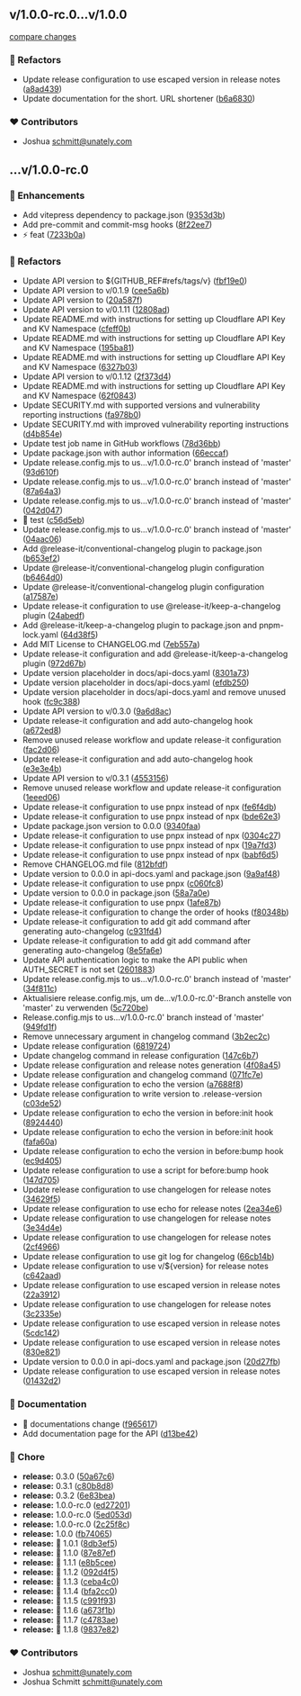 <!--
 Copyright (c) 2024 Joshua Schmitt

 This software is released under the MIT License.
 https://opensource.org/licenses/MIT
-->


## v/1.0.0-rc.0...v/1.0.0

[compare changes](https://github.com/jqshuv/short/compare/v/1.0.0-rc.0...v/1.0.0)

### 💅 Refactors

- Update release configuration to use escaped version in release notes ([a8ad439](https://github.com/jqshuv/short/commit/a8ad439))
- Update documentation for the short. URL shortener ([b6a6830](https://github.com/jqshuv/short/commit/b6a6830))

### ❤️ Contributors

- Joshua <schmitt@unately.com>

## ...v/1.0.0-rc.0


### 🚀 Enhancements

- Add vitepress dependency to package.json ([9353d3b](https://github.com/jqshuv/short/commit/9353d3b))
- Add pre-commit and commit-msg hooks ([8f22ee7](https://github.com/jqshuv/short/commit/8f22ee7))
- ⚡️  feat ([7233b0a](https://github.com/jqshuv/short/commit/7233b0a))

### 💅 Refactors

- Update API version to ${GITHUB_REF#refs/tags/v} ([fbf19e0](https://github.com/jqshuv/short/commit/fbf19e0))
- Update API version to v/0.1.9 ([cee5a6b](https://github.com/jqshuv/short/commit/cee5a6b))
- Update API version to ([20a587f](https://github.com/jqshuv/short/commit/20a587f))
- Update API version to v/0.1.11 ([12808ad](https://github.com/jqshuv/short/commit/12808ad))
- Update README.md with instructions for setting up Cloudflare API Key and KV Namespace ([cfeff0b](https://github.com/jqshuv/short/commit/cfeff0b))
- Update README.md with instructions for setting up Cloudflare API Key and KV Namespace ([195ba81](https://github.com/jqshuv/short/commit/195ba81))
- Update README.md with instructions for setting up Cloudflare API Key and KV Namespace ([6327b03](https://github.com/jqshuv/short/commit/6327b03))
- Update API version to v/0.1.12 ([2f373d4](https://github.com/jqshuv/short/commit/2f373d4))
- Update README.md with instructions for setting up Cloudflare API Key and KV Namespace ([62f0843](https://github.com/jqshuv/short/commit/62f0843))
- Update SECURITY.md with supported versions and vulnerability reporting instructions ([fa978b0](https://github.com/jqshuv/short/commit/fa978b0))
- Update SECURITY.md with improved vulnerability reporting instructions ([d4b854e](https://github.com/jqshuv/short/commit/d4b854e))
- Update test job name in GitHub workflows ([78d36bb](https://github.com/jqshuv/short/commit/78d36bb))
- Update package.json with author information ([66eccaf](https://github.com/jqshuv/short/commit/66eccaf))
- Update release.config.mjs to us...v/1.0.0-rc.0' branch instead of 'master' ([93d610f](https://github.com/jqshuv/short/commit/93d610f))
- Update release.config.mjs to us...v/1.0.0-rc.0' branch instead of 'master' ([87a64a3](https://github.com/jqshuv/short/commit/87a64a3))
- Update release.config.mjs to us...v/1.0.0-rc.0' branch instead of 'master' ([042d047](https://github.com/jqshuv/short/commit/042d047))
- 🎨  test ([c56d5eb](https://github.com/jqshuv/short/commit/c56d5eb))
- Update release.config.mjs to us...v/1.0.0-rc.0' branch instead of 'master' ([04aac06](https://github.com/jqshuv/short/commit/04aac06))
- Add @release-it/conventional-changelog plugin to package.json ([b653ef2](https://github.com/jqshuv/short/commit/b653ef2))
- Update @release-it/conventional-changelog plugin configuration ([b6464d0](https://github.com/jqshuv/short/commit/b6464d0))
- Update @release-it/conventional-changelog plugin configuration ([a17587e](https://github.com/jqshuv/short/commit/a17587e))
- Update release-it configuration to use @release-it/keep-a-changelog plugin ([24abedf](https://github.com/jqshuv/short/commit/24abedf))
- Add @release-it/keep-a-changelog plugin to package.json and pnpm-lock.yaml ([64d38f5](https://github.com/jqshuv/short/commit/64d38f5))
- Add MIT License to CHANGELOG.md ([7eb557a](https://github.com/jqshuv/short/commit/7eb557a))
- Update release-it configuration and add @release-it/keep-a-changelog plugin ([972d67b](https://github.com/jqshuv/short/commit/972d67b))
- Update version placeholder in docs/api-docs.yaml ([8301a73](https://github.com/jqshuv/short/commit/8301a73))
- Update version placeholder in docs/api-docs.yaml ([efdb250](https://github.com/jqshuv/short/commit/efdb250))
- Update version placeholder in docs/api-docs.yaml and remove unused hook ([fc9c388](https://github.com/jqshuv/short/commit/fc9c388))
- Update API version to v/0.3.0 ([9a6d8ac](https://github.com/jqshuv/short/commit/9a6d8ac))
- Update release-it configuration and add auto-changelog hook ([a672ed8](https://github.com/jqshuv/short/commit/a672ed8))
- Remove unused release workflow and update release-it configuration ([fac2d06](https://github.com/jqshuv/short/commit/fac2d06))
- Update release-it configuration and add auto-changelog hook ([e3e3e4b](https://github.com/jqshuv/short/commit/e3e3e4b))
- Update API version to v/0.3.1 ([4553156](https://github.com/jqshuv/short/commit/4553156))
- Remove unused release workflow and update release-it configuration ([1eeed06](https://github.com/jqshuv/short/commit/1eeed06))
- Update release-it configuration to use pnpx instead of npx ([fe6f4db](https://github.com/jqshuv/short/commit/fe6f4db))
- Update release-it configuration to use pnpx instead of npx ([bde62e3](https://github.com/jqshuv/short/commit/bde62e3))
- Update package.json version to 0.0.0 ([9340faa](https://github.com/jqshuv/short/commit/9340faa))
- Update release-it configuration to use pnpx instead of npx ([0304c27](https://github.com/jqshuv/short/commit/0304c27))
- Update release-it configuration to use pnpx instead of npx ([19a7fd3](https://github.com/jqshuv/short/commit/19a7fd3))
- Update release-it configuration to use pnpx instead of npx ([babf6d5](https://github.com/jqshuv/short/commit/babf6d5))
- Remove CHANGELOG.md file ([812bfdf](https://github.com/jqshuv/short/commit/812bfdf))
- Update version to 0.0.0 in api-docs.yaml and package.json ([9a9af48](https://github.com/jqshuv/short/commit/9a9af48))
- Update release-it configuration to use pnpx ([c060fc8](https://github.com/jqshuv/short/commit/c060fc8))
- Update version to 0.0.0 in package.json ([58a7a0e](https://github.com/jqshuv/short/commit/58a7a0e))
- Update release-it configuration to use pnpx ([1afe87b](https://github.com/jqshuv/short/commit/1afe87b))
- Update release-it configuration to change the order of hooks ([f80348b](https://github.com/jqshuv/short/commit/f80348b))
- Update release-it configuration to add git add command after generating auto-changelog ([c931fd4](https://github.com/jqshuv/short/commit/c931fd4))
- Update release-it configuration to add git add command after generating auto-changelog ([8e5fa6e](https://github.com/jqshuv/short/commit/8e5fa6e))
- Update API authentication logic to make the API public when AUTH_SECRET is not set ([2601883](https://github.com/jqshuv/short/commit/2601883))
- Update release.config.mjs to us...v/1.0.0-rc.0' branch instead of 'master' ([34f811c](https://github.com/jqshuv/short/commit/34f811c))
- Aktualisiere release.config.mjs, um de...v/1.0.0-rc.0'-Branch anstelle von 'master' zu verwenden ([5c720be](https://github.com/jqshuv/short/commit/5c720be))
- Release.config.mjs to us...v/1.0.0-rc.0' branch instead of 'master' ([949fd1f](https://github.com/jqshuv/short/commit/949fd1f))
- Remove unnecessary argument in changelog command ([3b2ec2c](https://github.com/jqshuv/short/commit/3b2ec2c))
- Update release configuration ([6819724](https://github.com/jqshuv/short/commit/6819724))
- Update changelog command in release configuration ([147c6b7](https://github.com/jqshuv/short/commit/147c6b7))
- Update release configuration and release notes generation ([4f08a45](https://github.com/jqshuv/short/commit/4f08a45))
- Update release configuration and changelog command ([071fc7e](https://github.com/jqshuv/short/commit/071fc7e))
- Update release configuration to echo the version ([a7688f8](https://github.com/jqshuv/short/commit/a7688f8))
- Update release configuration to write version to .release-version ([c03de52](https://github.com/jqshuv/short/commit/c03de52))
- Update release configuration to echo the version in before:init hook ([8924440](https://github.com/jqshuv/short/commit/8924440))
- Update release configuration to echo the version in before:init hook ([fafa60a](https://github.com/jqshuv/short/commit/fafa60a))
- Update release configuration to echo the version in before:bump hook ([ec9d405](https://github.com/jqshuv/short/commit/ec9d405))
- Update release configuration to use a script for before:bump hook ([147d705](https://github.com/jqshuv/short/commit/147d705))
- Update release configuration to use changelogen for release notes ([34629f5](https://github.com/jqshuv/short/commit/34629f5))
- Update release configuration to use echo for release notes ([2ea34e6](https://github.com/jqshuv/short/commit/2ea34e6))
- Update release configuration to use changelogen for release notes ([3e34d4e](https://github.com/jqshuv/short/commit/3e34d4e))
- Update release configuration to use changelogen for release notes ([2cf4966](https://github.com/jqshuv/short/commit/2cf4966))
- Update release configuration to use git log for changelog ([66cb14b](https://github.com/jqshuv/short/commit/66cb14b))
- Update release configuration to use v/${version} for release notes ([c642aad](https://github.com/jqshuv/short/commit/c642aad))
- Update release configuration to use escaped version in release notes ([22a3912](https://github.com/jqshuv/short/commit/22a3912))
- Update release configuration to use changelogen for release notes ([3c2335e](https://github.com/jqshuv/short/commit/3c2335e))
- Update release configuration to use escaped version in release notes ([5cdc142](https://github.com/jqshuv/short/commit/5cdc142))
- Update release configuration to use escaped version in release notes ([830e821](https://github.com/jqshuv/short/commit/830e821))
- Update version to 0.0.0 in api-docs.yaml and package.json ([20d27fb](https://github.com/jqshuv/short/commit/20d27fb))
- Update release configuration to use escaped version in release notes ([01432d2](https://github.com/jqshuv/short/commit/01432d2))

### 📖 Documentation

- 📝  documentations change ([f965617](https://github.com/jqshuv/short/commit/f965617))
- Add documentation page for the API ([d13be42](https://github.com/jqshuv/short/commit/d13be42))

### 🏡 Chore

- **release:** 0.3.0 ([50a67c6](https://github.com/jqshuv/short/commit/50a67c6))
- **release:** 0.3.1 ([c80b8d8](https://github.com/jqshuv/short/commit/c80b8d8))
- **release:** 0.3.2 ([6e83bea](https://github.com/jqshuv/short/commit/6e83bea))
- **release:** 1.0.0-rc.0 ([ed27201](https://github.com/jqshuv/short/commit/ed27201))
- **release:** 1.0.0-rc.0 ([5ed053d](https://github.com/jqshuv/short/commit/5ed053d))
- **release:** 1.0.0-rc.0 ([2c25f8c](https://github.com/jqshuv/short/commit/2c25f8c))
- **release:** 1.0.0 ([fb74065](https://github.com/jqshuv/short/commit/fb74065))
- **release:** 🚀  1.0.1 ([8db3ef5](https://github.com/jqshuv/short/commit/8db3ef5))
- **release:** 🚀  1.1.0 ([87e87ef](https://github.com/jqshuv/short/commit/87e87ef))
- **release:** 🚀  1.1.1 ([e8b5cee](https://github.com/jqshuv/short/commit/e8b5cee))
- **release:** 🚀  1.1.2 ([092d4f5](https://github.com/jqshuv/short/commit/092d4f5))
- **release:** 🚀  1.1.3 ([ceba4c0](https://github.com/jqshuv/short/commit/ceba4c0))
- **release:** 🚀  1.1.4 ([bfa2cc0](https://github.com/jqshuv/short/commit/bfa2cc0))
- **release:** 🚀  1.1.5 ([c991f93](https://github.com/jqshuv/short/commit/c991f93))
- **release:** 🚀  1.1.6 ([a673f1b](https://github.com/jqshuv/short/commit/a673f1b))
- **release:** 🚀  1.1.7 ([c4783ae](https://github.com/jqshuv/short/commit/c4783ae))
- **release:** 🚀  1.1.8 ([9837e82](https://github.com/jqshuv/short/commit/9837e82))

### ❤️ Contributors

- Joshua <schmitt@unately.com>
- Joshua Schmitt <schmitt@unately.com>

